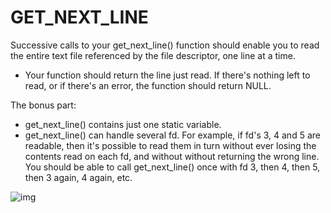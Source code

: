 # GET_NEXT_LINE 

Successive calls to your get_next_line() function should enable you to read the entire text file referenced by the file descriptor, one line at a time.
- Your function should return the line just read.
If there's nothing left to read, or if there's an error, the function should return NULL.

The bonus part: 
- get_next_line() contains just one static variable.
- get_next_line() can handle several fd.
For example, if fd's 3, 4 and 5 are readable, then it's possible to
read them in turn without ever losing the contents read on each fd, and without
without returning the wrong line.
You should be able to call get_next_line() once with fd 3, then 4, then
5, then 3 again, 4 again, etc.

![img](home/lnicolof/Downloads/success.png "success")

